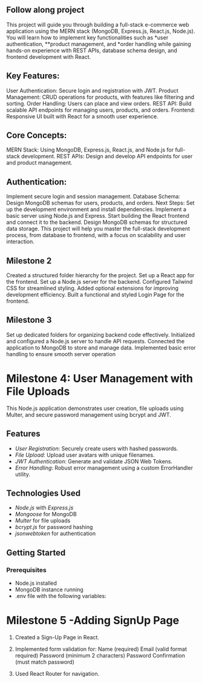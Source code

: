 Follow along project
---
This project will guide you through building a full-stack e-commerce web application using the MERN stack (MongoDB, Express.js, React.js, Node.js). You will learn how to implement key functionalities such as *user authentication, **product management, and *order handling while gaining hands-on experience with REST APIs, database schema design, and frontend development with React.

Key Features:
---
User Authentication: Secure login and registration with JWT.
Product Management: CRUD operations for products, with features like filtering and sorting.
Order Handling: Users can place and view orders.
REST API: Build scalable API endpoints for managing users, products, and orders.
Frontend: Responsive UI built with React for a smooth user experience.

Core Concepts:
---
MERN Stack: Using MongoDB, Express.js, React.js, and Node.js for full-stack development.
REST APIs: Design and develop API endpoints for user and product management.

Authentication:
--- 
Implement secure login and session management.
Database Schema: Design MongoDB schemas for users, products, and orders.
Next Steps:
Set up the development environment and install dependencies.
Implement a basic server using Node.js and Express.
Start building the React frontend and connect it to the backend.
Design MongoDB schemas for structured data storage.
This project will help you master the full-stack development process, from database to frontend, with a focus on scalability and user interaction.

Milestone 2
---
Created a structured folder hierarchy for the project.
Set up a React app for the frontend.
Set up a Node.js server for the backend.
Configured Tailwind CSS for streamlined styling.
Added optional extensions for improving development efficiency.
Built a functional and styled Login Page for the frontend.

Milestone 3
---
Set up dedicated folders for organizing backend code effectively.
Initialized and configured a Node.js server to handle API requests.
Connected the application to MongoDB to store and manage data.
Implemented basic error handling to ensure smooth server operation


# Milestone 4: User Management with File Uploads

This Node.js application demonstrates user creation, file uploads using Multer, and secure password management using bcrypt and JWT.

## Features

- *User Registration*: Securely create users with hashed passwords.
- *File Upload*: Upload user avatars with unique filenames.
- *JWT Authentication*: Generate and validate JSON Web Tokens.
- *Error Handling*: Robust error management using a custom ErrorHandler utility.

## Technologies Used

- *Node.js* with *Express.js*
- *Mongoose* for MongoDB
- *Multer* for file uploads
- *bcrypt.js* for password hashing
- *jsonwebtoken* for authentication

## Getting Started

### Prerequisites

- Node.js installed
- MongoDB instance running
- .env file with the following variables:



# Milestone 5 -Adding SignUp Page

1. Created a Sign-Up Page in React.
2. Implemented form validation for:
      Name (required)
      Email (valid format required)
      Password (minimum 2 characters)
      Password Confirmation (must match password)

4. Used React Router for navigation.